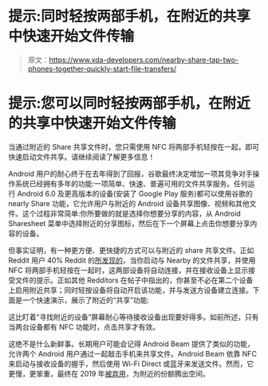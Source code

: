 # 提示:同时轻按两部手机，在附近的共享中快速开始文件传输

> 原文：<https://www.xda-developers.com/nearby-share-tap-two-phones-together-quickly-start-file-transfers/>

# 提示:您可以同时轻按两部手机，在附近的共享中快速开始文件传输

当通过附近的 Share 共享文件时，您只需使用 NFC 将两部手机轻按在一起，即可快速启动文件共享。请继续阅读了解更多信息！

Android 用户的耐心终于在去年得到了回报，谷歌最终决定增加一项其竞争对手操作系统已经拥有多年的功能:一项简单、快速、普遍可用的文件共享服务。任何运行 Android 6.0 及更高版本的设备(安装了 Google Play 服务)都可以使用谷歌的 nearly Share 功能，它允许用户与附近的 Android 设备共享图像、视频和其他文件。这个过程非常简单:你所要做的就是选择你想要分享的内容，从 Android Sharesheet 菜单中选择附近的分享图标，然后在下一个屏幕上点击你想要分享内容的设备。

但事实证明，有一种更方便、更快捷的方式可以与附近的 share 共享文件。正如 Reddit 用户 40% Reddit 的[所发现的](https://www.reddit.com/r/Android/comments/lsrmzy/interesting_nearby_share_trick_i_found_by_accident/)，当你启动与 Nearby 的文件共享，并使用 NFC 将两部手机轻按在一起时，这两部设备将自动连接，并在接收设备上显示接受文件的提示。正如其他 Redditors 在帖子中指出的，你甚至不必在第二个设备上启用附近共享；同时轻按设备将自动开启该功能，并与发送方设备建立连接。下面是一个快速演示，展示了附近的“共享”功能:

这比盯着“寻找附近的设备”屏幕耐心等待接收设备出现要好得多。如前所述，只有当两台设备都有 NFC 功能时，点击共享才有效。

这绝不是什么新鲜事。长期用户可能会记得 Android Beam 提供了类似的功能，允许两个 Android 用户通过一起敲击手机来共享文件。Android Beam 依靠 NFC 来启动与接收设备的握手，然后使用 Wi-Fi Direct 或蓝牙来发送文件。然而，它更慢，更笨重，最终在 2019 年[被弃用](https://www.xda-developers.com/google-deprecate-android-beam-api-nfc-share-files/)，为附近的份额腾出空间。